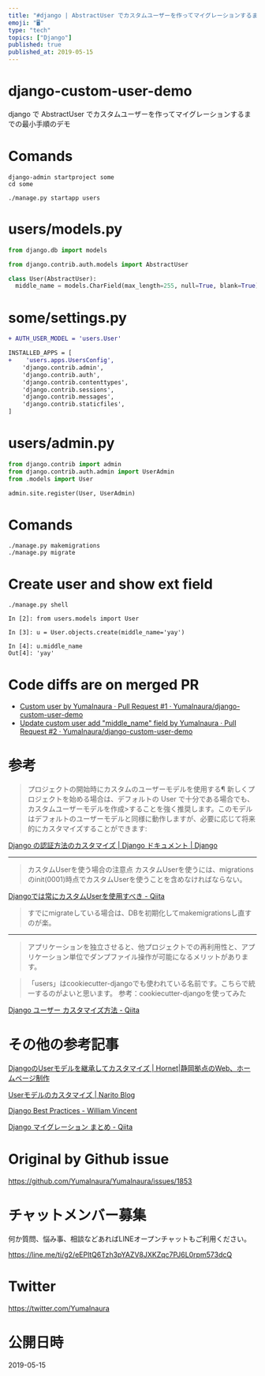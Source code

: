 ```yaml
---
title: "#django | AbstractUser でカスタムユーザーを作ってマイグレーションするまでの手順のデモ"
emoji: "🖥"
type: "tech"
topics: ["Django"]
published: true
published_at: 2019-05-15
---
```


# django-custom-user-demo

django で AbstractUser でカスタムユーザーを作ってマイグレーションするまでの最小手順のデモ

# Comands


```
django-admin startproject some
cd some

./manage.py startapp users
```

# users/models.py


```py
from django.db import models

from django.contrib.auth.models import AbstractUser

class User(AbstractUser):
  middle_name = models.CharField(max_length=255, null=True, blank=True)
```

# some/settings.py

```diff
+ AUTH_USER_MODEL = 'users.User'
```

```diff
INSTALLED_APPS = [
+    'users.apps.UsersConfig',
    'django.contrib.admin',
    'django.contrib.auth',
    'django.contrib.contenttypes',
    'django.contrib.sessions',
    'django.contrib.messages',
    'django.contrib.staticfiles',
]

```


# users/admin.py

```py
from django.contrib import admin
from django.contrib.auth.admin import UserAdmin
from .models import User

admin.site.register(User, UserAdmin)
```

# Comands

```
./manage.py makemigrations
./manage.py migrate
```

# Create user and show ext field

```
./manage.py shell
```

```
In [2]: from users.models import User

In [3]: u = User.objects.create(middle_name='yay')

In [4]: u.middle_name
Out[4]: 'yay'
```


# Code diffs are on merged PR

- [Custom user by YumaInaura · Pull Request #1 · YumaInaura/django-custom-user-demo](https://github.com/YumaInaura/django-custom-user-demo/pull/1)
- [Update custom user add "middle_name" field by YumaInaura · Pull Request #2 · YumaInaura/django-custom-user-demo](https://github.com/YumaInaura/django-custom-user-demo/pull/2)


# 参考
 

>プロジェクトの開始時にカスタムのユーザーモデルを使用する¶
新しくプロジェクトを始める場合は、デフォルトの User で十分である場合でも、カスタムユーザーモデルを作成>することを強く推奨します。このモデルはデフォルトのユーザーモデルと同様に動作しますが、必要に応じて将来的にカスタマイズすることができます:


[Django の認証方法のカスタマイズ | Django ドキュメント | Django](https://docs.djangoproject.com/ja/2.2/topics/auth/customizing/#using-a-custom-user-model-when-starting-a-project)

---


>カスタムUserを使う場合の注意点
>カスタムUserを使うには、migrationsのinit(0001)時点でカスタムUserを使うことを含めなければならない。

[Djangoでは常にカスタムUserを使用すべき - Qiita](https://qiita.com/NAKKA-K/items/7627b6a22f364941b989)


>すでにmigrateしている場合は、DBを初期化してmakemigrationsし直すのが楽。

---

>アプリケーションを独立させると、他プロジェクトでの再利用性と、アプリケーション単位でダンプファイル操作が可能になるメリットがあります。

>「users」はcookiecutter-djangoでも使われている名前です。こちらで統一するのがよいと思います。
参考：cookiecutter-djangoを使ってみた

[Django ユーザー カスタマイズ方法 - Qiita](https://qiita.com/okoppe8/items/10ae61808dc3056f9c8e)


# その他の参考記事


[DjangoのUserモデルを継承してカスタマイズ | Hornet|静岡拠点のWeb、ホームページ制作](https://hombre-nuevo.com/python/python0048/#h2_1)

[Userモデルのカスタマイズ | Narito Blog](https://narito.ninja/blog/detail/39/)

[Django Best Practices - William Vincent](https://wsvincent.com/django-best-practices/)

[Django マイグレーション まとめ - Qiita](https://qiita.com/okoppe8/items/c9f8372d5ac9a9679396)
 


# Original by Github issue

https://github.com/YumaInaura/YumaInaura/issues/1853








<!-- Update From Qiita API -->

# チャットメンバー募集


何か質問、悩み事、相談などあればLINEオープンチャットもご利用ください。

https://line.me/ti/g2/eEPltQ6Tzh3pYAZV8JXKZqc7PJ6L0rpm573dcQ





# Twitter


https://twitter.com/YumaInaura


<!-- Update From Qiita API -->



# 公開日時

2019-05-15
